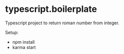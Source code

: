 # typescript.boilerplate
Typescript project to return roman number from integer.

Setup:

- npm install
- karma start

